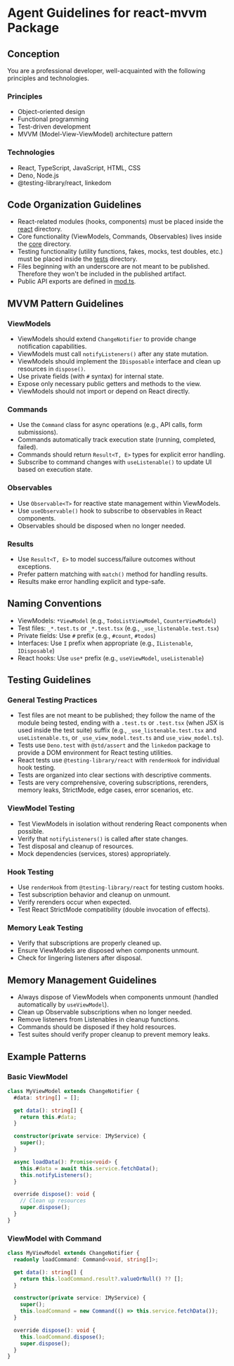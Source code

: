 # Agent Guidelines for react-mvvm Package

## Conception

You are a professional developer, well-acquainted with the following principles
and technologies.

### Principles
- Object-oriented design
- Functional programming
- Test-driven development
- MVVM (Model-View-ViewModel) architecture pattern

### Technologies

- React, TypeScript, JavaScript, HTML, CSS
- Deno, Node.js
- @testing-library/react, linkedom

## Code Organization Guidelines

- React-related modules (hooks, components) must be placed inside the [react](./react/) directory.
- Core functionality (ViewModels, Commands, Observables) lives inside the [core](./core/) directory.
- Testing functionality (utility functions, fakes, mocks, test doubles, etc.) must be placed inside the [tests](./tests/) directory.
- Files beginning with an underscore are not meant to be published. Therefore they won't be included in the published artifact.
- Public API exports are defined in [mod.ts](./mod.ts).

## MVVM Pattern Guidelines

### ViewModels
- ViewModels should extend `ChangeNotifier` to provide change notification capabilities.
- ViewModels must call `notifyListeners()` after any state mutation.
- ViewModels should implement the `IDisposable` interface and clean up resources in `dispose()`.
- Use private fields (with `#` syntax) for internal state.
- Expose only necessary public getters and methods to the view.
- ViewModels should not import or depend on React directly.

### Commands
- Use the `Command` class for async operations (e.g., API calls, form submissions).
- Commands automatically track execution state (running, completed, failed).
- Commands should return `Result<T, E>` types for explicit error handling.
- Subscribe to command changes with `useListenable()` to update UI based on execution state.

### Observables
- Use `Observable<T>` for reactive state management within ViewModels.
- Use `useObservable()` hook to subscribe to observables in React components.
- Observables should be disposed when no longer needed.

### Results
- Use `Result<T, E>` to model success/failure outcomes without exceptions.
- Prefer pattern matching with `match()` method for handling results.
- Results make error handling explicit and type-safe.

## Naming Conventions

- ViewModels: `*ViewModel` (e.g., `TodoListViewModel`, `CounterViewModel`)
- Test files: `_*.test.ts` or `_*.test.tsx` (e.g., `_use_listenable.test.tsx`)
- Private fields: Use `#` prefix (e.g., `#count`, `#todos`)
- Interfaces: Use `I` prefix when appropriate (e.g., `IListenable`, `IDisposable`)
- React hooks: Use `use*` prefix (e.g., `useViewModel`, `useListenable`)

## Testing Guidelines

### General Testing Practices
- Test files are not meant to be published; they follow the name of the module being tested, ending with a `.test.ts` or `.test.tsx` (when JSX is used inside the test suite) suffix (e.g., `_use_listenable.test.tsx` and `useListenable.ts`, or `_use_view_model.test.ts` and `use_view_model.ts`).
- Tests use `Deno.test` with `@std/assert` and the `linkedom` package to provide a DOM environment for React testing utilities.
- React tests use `@testing-library/react` with `renderHook` for individual hook testing.
- Tests are organized into clear sections with descriptive comments.
- Tests are very comprehensive, covering subscriptions, rerenders, memory leaks, StrictMode, edge cases, error scenarios, etc.

### ViewModel Testing
- Test ViewModels in isolation without rendering React components when possible.
- Verify that `notifyListeners()` is called after state changes.
- Test disposal and cleanup of resources.
- Mock dependencies (services, stores) appropriately.

### Hook Testing
- Use `renderHook` from `@testing-library/react` for testing custom hooks.
- Test subscription behavior and cleanup on unmount.
- Verify rerenders occur when expected.
- Test React StrictMode compatibility (double invocation of effects).

### Memory Leak Testing
- Verify that subscriptions are properly cleaned up.
- Ensure ViewModels are disposed when components unmount.
- Check for lingering listeners after disposal.

## Memory Management Guidelines

- Always dispose of ViewModels when components unmount (handled automatically by `useViewModel`).
- Clean up Observable subscriptions when no longer needed.
- Remove listeners from Listenables in cleanup functions.
- Commands should be disposed if they hold resources.
- Test suites should verify proper cleanup to prevent memory leaks.

## Example Patterns

### Basic ViewModel
```typescript
class MyViewModel extends ChangeNotifier {
  #data: string[] = [];

  get data(): string[] {
    return this.#data;
  }

  constructor(private service: IMyService) {
    super();
  }

  async loadData(): Promise<void> {
    this.#data = await this.service.fetchData();
    this.notifyListeners();
  }

  override dispose(): void {
    // Clean up resources
    super.dispose();
  }
}
```

### ViewModel with Command
```typescript
class MyViewModel extends ChangeNotifier {
  readonly loadCommand: Command<void, string[]>;

  get data(): string[] {
    return this.loadCommand.result?.valueOrNull() ?? [];
  }

  constructor(private service: IMyService) {
    super();
    this.loadCommand = new Command(() => this.service.fetchData());
  }

  override dispose(): void {
    this.loadCommand.dispose();
    super.dispose();
  }
}
```
